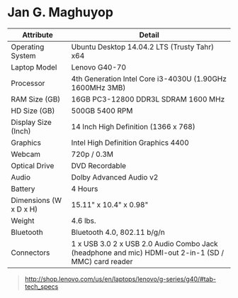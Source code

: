 # Jan G. Maghuyop

| Attribute              | Detail                                                                                              |
|------------------------|-----------------------------------------------------------------------------------------------------|
| Operating System       | Ubuntu Desktop 14.04.2 LTS (Trusty Tahr) x64                                                        |
| Laptop Model           | Lenovo G40-70                                                                                       |
| Processor              | 4th Generation Intel Core i3-4030U (1.90GHz 1600MHz 3MB)                                            |
| RAM Size (GB)          | 16GB PC3-12800 DDR3L SDRAM 1600 MHz                                                                 |
| HD Size (GB)           | 500GB 5400 RPM                                                                                      |
| Display Size (Inch)    | 14 Inch High Definition (1366 x 768)                                                                |
| Graphics               | Intel High Definition Graphics 4400                                                                 |
| Webcam                 | 720p / 0.3M                                                                                         |
| Optical Drive          | DVD Recordable                                                                                      |
| Audio                  | Dolby Advanced Audio v2                                                                             |
| Battery                | 4 Hours                                                                                             |
| Dimensions (W x D x H) | 15.11" x 10.4" x 0.98"                                                                              |
| Weight                 | 4.6 lbs.                                                                                            |
| Bluetooth              | Bluetooth 4.0, 802.11 b/g/n                                                                         |
| Connectors             | 1 x USB 3.0 2 x USB 2.0 Audio Combo Jack (headphone and mic) HDMI-out 2-in-1 (SD / MMC) card reader |

> http://shop.lenovo.com/us/en/laptops/lenovo/g-series/g40/#tab-tech_specs
